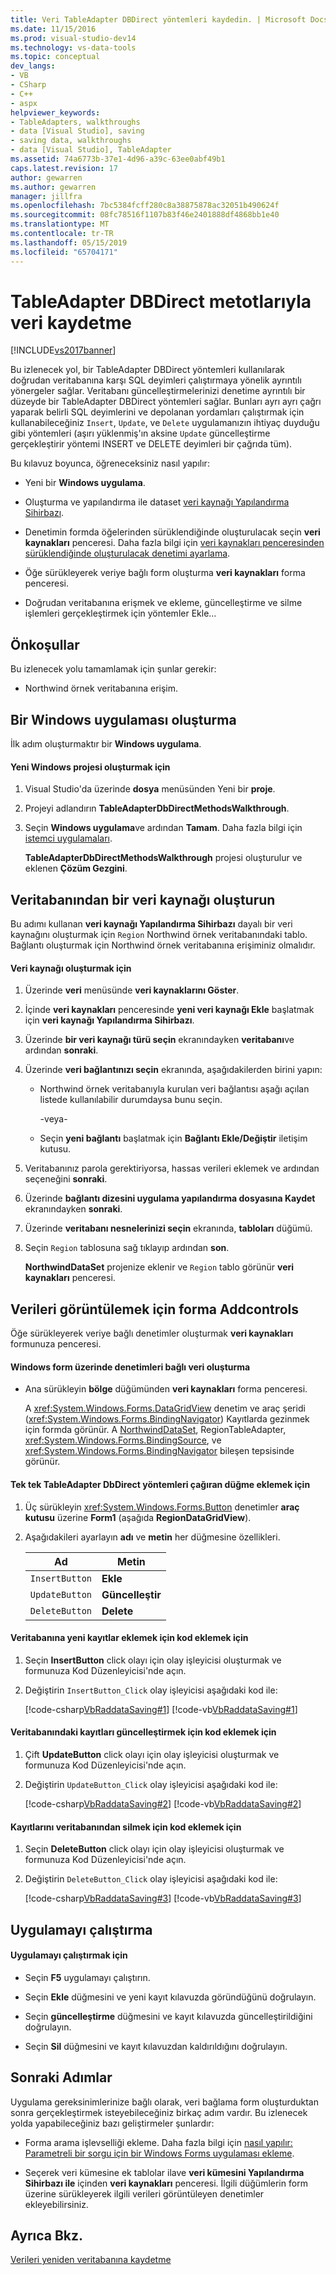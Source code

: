 ```yaml
---
title: Veri TableAdapter DBDirect yöntemleri kaydedin. | Microsoft Docs
ms.date: 11/15/2016
ms.prod: visual-studio-dev14
ms.technology: vs-data-tools
ms.topic: conceptual
dev_langs:
- VB
- CSharp
- C++
- aspx
helpviewer_keywords:
- TableAdapters, walkthroughs
- data [Visual Studio], saving
- saving data, walkthroughs
- data [Visual Studio], TableAdapter
ms.assetid: 74a6773b-37e1-4d96-a39c-63ee0abf49b1
caps.latest.revision: 17
author: gewarren
ms.author: gewarren
manager: jillfra
ms.openlocfilehash: 7bc5384fcff280c8a38875878ac32051b490624f
ms.sourcegitcommit: 08fc78516f1107b83f46e2401888df4868bb1e40
ms.translationtype: MT
ms.contentlocale: tr-TR
ms.lasthandoff: 05/15/2019
ms.locfileid: "65704171"
---
```

# <a name="save-data-with-the-tableadapter-dbdirect-methods"></a>TableAdapter DBDirect metotlarıyla veri kaydetme
[!INCLUDE[vs2017banner](../includes/vs2017banner.md)]

Bu izlenecek yol, bir TableAdapter DBDirect yöntemleri kullanılarak doğrudan veritabanına karşı SQL deyimleri çalıştırmaya yönelik ayrıntılı yönergeler sağlar. Veritabanı güncelleştirmelerinizi denetime ayrıntılı bir düzeyde bir TableAdapter DBDirect yöntemleri sağlar. Bunları ayrı ayrı çağrı yaparak belirli SQL deyimlerini ve depolanan yordamları çalıştırmak için kullanabileceğiniz `Insert`, `Update`, ve `Delete` uygulamanızın ihtiyaç duyduğu gibi yöntemleri (aşırı yüklenmiş'ın aksine `Update` güncelleştirme gerçekleştirir yöntemi INSERT ve DELETE deyimleri bir çağrıda tüm).  
  
 Bu kılavuz boyunca, öğreneceksiniz nasıl yapılır:  
  
- Yeni bir **Windows uygulama**.  
  
- Oluşturma ve yapılandırma ile dataset [veri kaynağı Yapılandırma Sihirbazı](https://msdn.microsoft.com/library/c4df7de5-5da0-4064-940c-761dd6d9e28f).  
  
- Denetimin formda öğelerinden sürüklendiğinde oluşturulacak seçin **veri kaynakları** penceresi. Daha fazla bilgi için [veri kaynakları penceresinden sürüklendiğinde oluşturulacak denetimi ayarlama](../data-tools/set-the-control-to-be-created-when-dragging-from-the-data-sources-window.md).  
  
- Öğe sürükleyerek veriye bağlı form oluşturma **veri kaynakları** forma penceresi.  
  
- Doğrudan veritabanına erişmek ve ekleme, güncelleştirme ve silme işlemleri gerçekleştirmek için yöntemler Ekle...  
  
## <a name="prerequisites"></a>Önkoşullar  
 Bu izlenecek yolu tamamlamak için şunlar gerekir:  
  
- Northwind örnek veritabanına erişim.
  
## <a name="create-a-windows-application"></a>Bir Windows uygulaması oluşturma  
 İlk adım oluşturmaktır bir **Windows uygulama**.  
  
#### <a name="to-create-the-new-windows-project"></a>Yeni Windows projesi oluşturmak için  
  
1. Visual Studio'da üzerinde **dosya** menüsünden Yeni bir **proje**.  
  
2. Projeyi adlandırın **TableAdapterDbDirectMethodsWalkthrough**.  
  
3. Seçin **Windows uygulama**ve ardından **Tamam**. Daha fazla bilgi için [istemci uygulamaları](https://msdn.microsoft.com/library/2dfb50b7-5af2-4e12-9bbb-c5ade0e39a68).  
  
     **TableAdapterDbDirectMethodsWalkthrough** projesi oluşturulur ve eklenen **Çözüm Gezgini**.  
  
## <a name="create-a-data-source-from-your-database"></a>Veritabanından bir veri kaynağı oluşturun  
 Bu adımı kullanan **veri kaynağı Yapılandırma Sihirbazı** dayalı bir veri kaynağını oluşturmak için `Region` Northwind örnek veritabanındaki tablo. Bağlantı oluşturmak için Northwind örnek veritabanına erişiminiz olmalıdır.
  
#### <a name="to-create-the-data-source"></a>Veri kaynağı oluşturmak için  
  
1. Üzerinde **veri** menüsünde **veri kaynaklarını Göster**.  
  
2. İçinde **veri kaynakları** penceresinde **yeni veri kaynağı Ekle** başlatmak için **veri kaynağı Yapılandırma Sihirbazı**.  
  
3. Üzerinde **bir veri kaynağı türü seçin** ekranındayken **veritabanı**ve ardından **sonraki**.  
  
4. Üzerinde **veri bağlantınızı seçin** ekranında, aşağıdakilerden birini yapın:  
  
    - Northwind örnek veritabanıyla kurulan veri bağlantısı aşağı açılan listede kullanılabilir durumdaysa bunu seçin.  
  
         -veya-  
  
    - Seçin **yeni bağlantı** başlatmak için **Bağlantı Ekle/Değiştir** iletişim kutusu.  
  
5. Veritabanınız parola gerektiriyorsa, hassas verileri eklemek ve ardından seçeneğini **sonraki**.  
  
6. Üzerinde **bağlantı dizesini uygulama yapılandırma dosyasına Kaydet** ekranındayken **sonraki**.  
  
7. Üzerinde **veritabanı nesnelerinizi seçin** ekranında, **tabloları** düğümü.  
  
8. Seçin `Region` tablosuna sağ tıklayıp ardından **son**.  
  
     **NorthwindDataSet** projenize eklenir ve `Region` tablo görünür **veri kaynakları** penceresi.  
  
## <a name="addcontrols-to-the-form-to-display-the-data"></a>Verileri görüntülemek için forma Addcontrols  
 Öğe sürükleyerek veriye bağlı denetimler oluşturmak **veri kaynakları** formunuza penceresi.  
  
#### <a name="to-create-data-bound-controls-on-the-windows-form"></a>Windows form üzerinde denetimleri bağlı veri oluşturma  
  
- Ana sürükleyin **bölge** düğümünden **veri kaynakları** forma penceresi.  
  
     A <xref:System.Windows.Forms.DataGridView> denetim ve araç şeridi (<xref:System.Windows.Forms.BindingNavigator>) Kayıtlarda gezinmek için formda görünür. A [NorthwindDataSet](../data-tools/dataset-tools-in-visual-studio.md), RegionTableAdapter, <xref:System.Windows.Forms.BindingSource>, ve <xref:System.Windows.Forms.BindingNavigator> bileşen tepsisinde görünür.  
  
#### <a name="to-add-buttons-that-will-call-the-individual-tableadapter-dbdirect-methods"></a>Tek tek TableAdapter DbDirect yöntemleri çağıran düğme eklemek için  
  
1. Üç sürükleyin <xref:System.Windows.Forms.Button> denetimler **araç kutusu** üzerine **Form1** (aşağıda **RegionDataGridView**).  
  
2. Aşağıdakileri ayarlayın **adı** ve **metin** her düğmesine özellikleri.  
  
    |Ad|Metin|  
    |----------|----------|  
    |`InsertButton`|**Ekle**|  
    |`UpdateButton`|**Güncelleştir**|  
    |`DeleteButton`|**Delete**|  
  
#### <a name="to-add-code-to-insert-new-records-into-the-database"></a>Veritabanına yeni kayıtlar eklemek için kod eklemek için  
  
1. Seçin **InsertButton** click olayı için olay işleyicisi oluşturmak ve formunuza Kod Düzenleyicisi'nde açın.  
  
2. Değiştirin `InsertButton_Click` olay işleyicisi aşağıdaki kod ile:  
  
     [!code-csharp[VbRaddataSaving#1](../snippets/csharp/VS_Snippets_VBCSharp/VbRaddataSaving/CS/Form1.cs#1)]
     [!code-vb[VbRaddataSaving#1](../snippets/visualbasic/VS_Snippets_VBCSharp/VbRaddataSaving/VB/Form1.vb#1)]  
  
#### <a name="to-add-code-to-update-records-in-the-database"></a>Veritabanındaki kayıtları güncelleştirmek için kod eklemek için  
  
1. Çift **UpdateButton** click olayı için olay işleyicisi oluşturmak ve formunuza Kod Düzenleyicisi'nde açın.  
  
2. Değiştirin `UpdateButton_Click` olay işleyicisi aşağıdaki kod ile:  
  
     [!code-csharp[VbRaddataSaving#2](../snippets/csharp/VS_Snippets_VBCSharp/VbRaddataSaving/CS/Form1.cs#2)]
     [!code-vb[VbRaddataSaving#2](../snippets/visualbasic/VS_Snippets_VBCSharp/VbRaddataSaving/VB/Form1.vb#2)]  
  
#### <a name="to-add-code-to-delete-records-from-the-database"></a>Kayıtlarını veritabanından silmek için kod eklemek için  
  
1. Seçin **DeleteButton** click olayı için olay işleyicisi oluşturmak ve formunuza Kod Düzenleyicisi'nde açın.  
  
2. Değiştirin `DeleteButton_Click` olay işleyicisi aşağıdaki kod ile:  
  
     [!code-csharp[VbRaddataSaving#3](../snippets/csharp/VS_Snippets_VBCSharp/VbRaddataSaving/CS/Form1.cs#3)]
     [!code-vb[VbRaddataSaving#3](../snippets/visualbasic/VS_Snippets_VBCSharp/VbRaddataSaving/VB/Form1.vb#3)]  
  
## <a name="run-the-application"></a>Uygulamayı çalıştırma  
  
#### <a name="to-run-the-application"></a>Uygulamayı çalıştırmak için  
  
- Seçin **F5** uygulamayı çalıştırın.  
  
- Seçin **Ekle** düğmesini ve yeni kayıt kılavuzda göründüğünü doğrulayın.  
  
- Seçin **güncelleştirme** düğmesini ve kayıt kılavuzda güncelleştirildiğini doğrulayın.  
  
- Seçin **Sil** düğmesini ve kayıt kılavuzdan kaldırıldığını doğrulayın.  
  
## <a name="next-steps"></a>Sonraki Adımlar  
 Uygulama gereksinimlerinize bağlı olarak, veri bağlama form oluşturduktan sonra gerçekleştirmek isteyebileceğiniz birkaç adım vardır. Bu izlenecek yolda yapabileceğiniz bazı geliştirmeler şunlardır:  
  
- Forma arama işlevselliği ekleme. Daha fazla bilgi için [nasıl yapılır: Parametreli bir sorgu için bir Windows Forms uygulaması ekleme](https://msdn.microsoft.com/library/13db4ad3-56b9-4a0b-b3a5-6a4ff84d4416).  
  
- Seçerek veri kümesine ek tablolar ilave **veri kümesini Yapılandırma Sihirbazı ile** içinden **veri kaynakları** penceresi. İlgili düğümlerin form üzerine sürükleyerek ilgili verileri görüntüleyen denetimler ekleyebilirsiniz. 
  
## <a name="see-also"></a>Ayrıca Bkz.  
 [Verileri yeniden veritabanına kaydetme](../data-tools/save-data-back-to-the-database.md)
